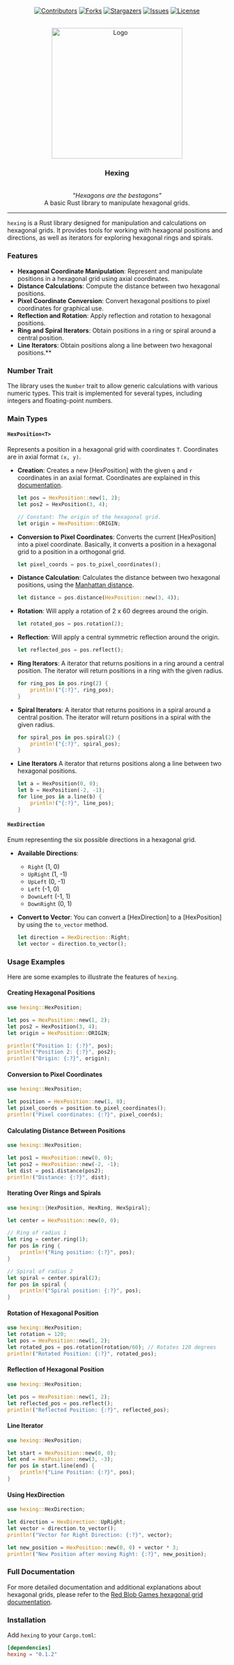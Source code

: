 <a id="readme-top"></a>
<div align="center">

[![Contributors][contributors-shield]][contributors-url]
[![Forks][forks-shield]][forks-url]
[![Stargazers][stars-shield]][stars-url]
[![Issues][issues-shield]][issues-url]
[![License][license-shield]][license-url]

</div>

<!-- PROJECT LOGO -->
<br />
<div align="center">
  <img src="logo.png" alt="Logo" width="300"></p>
  <h3 align="center">Hexing</h3>
  <p align="center">
    <br />
    <i>"Hexagons are the bestagons"</i>
    <br />
    A basic Rust library to manipulate hexagonal grids.
  </p>
</div>

---

`hexing` is a Rust library designed for manipulation and calculations on hexagonal grids. It provides tools for working with hexagonal positions and directions, as well as iterators for exploring hexagonal rings and spirals.

### Features

- **Hexagonal Coordinate Manipulation**: Represent and manipulate positions in a hexagonal grid using axial coordinates.
- **Distance Calculations**: Compute the distance between two hexagonal positions.
- **Pixel Coordinate Conversion**: Convert hexagonal positions to pixel coordinates for graphical use.
- **Reflection and Rotation**: Apply reflection and rotation to hexagonal positions.
- **Ring and Spiral Iterators**: Obtain positions in a ring or spiral around a central position.
- **Line Iterators**: Obtain positions along a line between two hexagonal positions.**

### Number Trait

The library uses the `Number` trait to allow generic calculations with various numeric types. This trait is implemented for several types, including integers and floating-point numbers.

### Main Types

#### `HexPosition<T>`

Represents a position in a hexagonal grid with coordinates `T`. Coordinates are in axial format `(x, y)`.

- **Creation**:
Creates a new [HexPosition] with the given `q` and `r` coordinates in an axial format. Coordinates are explained in this [documentation](https://www.redblobgames.com/grids/hexagons/#coordinates).

  ```rust
  let pos = HexPosition::new(1, 2);
  let pos2 = HexPosition(3, 4);

  // Constant: The origin of the hexagonal grid.
  let origin = HexPosition::ORIGIN;
  ```

- **Conversion to Pixel Coordinates**:
Converts the current [HexPosition] into a pixel coordinate. Basically, it converts a position in a hexagonal grid to a position in a orthogonal grid.

  ```rust
  let pixel_coords = pos.to_pixel_coordinates();
  ```

- **Distance Calculation**:
Calculates the distance between two hexagonal positions, using the [Manhattan distance](https://en.wikipedia.org/wiki/Taxicab_geometry).

  ```rust
  let distance = pos.distance(HexPosition::new(3, 4));
  ```

- **Rotation**:
Will apply a rotation of 2 x 60 degrees around the origin.

  ```rust
  let rotated_pos = pos.rotation(2);
  ```

- **Reflection**:
Will apply a central symmetric reflection around the origin.

  ```rust
  let reflected_pos = pos.reflect();
  ```

- **Ring Iterators**:
A iterator that returns positions in a ring around a central position. The iterator will return positions in a ring with the given radius.

  ```rust
  for ring_pos in pos.ring(2) {
      println!("{:?}", ring_pos);
  }
  ```

- **Spiral Iterators**:
A iterator that returns positions in a spiral around a central position. The iterator will return positions in a spiral with the given radius.

  ```rust
  for spiral_pos in pos.spiral(2) {
      println!("{:?}", spiral_pos);
  }
  ```

- **Line Iterators**
A iterator that returns positions along a line between two hexagonal positions.

  ```rust
  let a = HexPosition(0, 0);
  let b = HexPosition(-2, -1);
  for line_pos in a.line(b) {
      println!("{:?}", line_pos);
  }
  ```

#### `HexDirection`

Enum representing the six possible directions in a hexagonal grid.

- **Available Directions**:
  - `Right` (1, 0)
  - `UpRight` (1, -1)
  - `UpLeft` (0, -1)
  - `Left` (-1, 0)
  - `DownLeft` (-1, 1)
  - `DownRight` (0, 1)

- **Convert to Vector**:
You can convert a [HexDirection] to a [HexPosition] by using the `to_vector` method.

  ```rust
  let direction = HexDirection::Right;
  let vector = direction.to_vector();
  ```

### Usage Examples

Here are some examples to illustrate the features of `hexing`.

#### Creating Hexagonal Positions

```rust
use hexing::HexPosition;

let pos = HexPosition::new(1, 2);
let pos2 = HexPosition(3, 4);
let origin = HexPosition::ORIGIN;

println!("Position 1: {:?}", pos);
println!("Position 2: {:?}", pos2);
println!("Origin: {:?}", origin);
```

#### Conversion to Pixel Coordinates

```rust
use hexing::HexPosition;

let position = HexPosition::new(1, 0);
let pixel_coords = position.to_pixel_coordinates();
println!("Pixel coordinates: {:?}", pixel_coords);
```

#### Calculating Distance Between Positions

```rust
use hexing::HexPosition;

let pos1 = HexPosition::new(0, 0);
let pos2 = HexPosition::new(-2, -1);
let dist = pos1.distance(pos2);
println!("Distance: {:?}", dist);
```

#### Iterating Over Rings and Spirals

```rust
use hexing::{HexPosition, HexRing, HexSpiral};

let center = HexPosition::new(0, 0);

// Ring of radius 1
let ring = center.ring(1);
for pos in ring {
    println!("Ring position: {:?}", pos);
}

// Spiral of radius 2
let spiral = center.spiral(2);
for pos in spiral {
    println!("Spiral position: {:?}", pos);
}
```

#### Rotation of Hexagonal Position

```rust
use hexing::HexPosition;
let rotation = 120;
let pos = HexPosition::new(1, 2);
let rotated_pos = pos.rotation(rotation/60); // Rotates 120 degrees
println!("Rotated Position: {:?}", rotated_pos);
```

#### Reflection of Hexagonal Position

```rust
use hexing::HexPosition;

let pos = HexPosition::new(1, 2);
let reflected_pos = pos.reflect();
println!("Reflected Position: {:?}", reflected_pos);
```

#### Line Iterator

```rust
use hexing::HexPosition;

let start = HexPosition::new(0, 0);
let end = HexPosition::new(3, -3);
for pos in start.line(end) {
    println!("Line Position: {:?}", pos);
}
```

#### Using HexDirection

```rust
use hexing::HexDirection;

let direction = HexDirection::UpRight;
let vector = direction.to_vector();
println!("Vector for Right Direction: {:?}", vector);

let new_position = HexPosition::new(0, 0) + vector * 3;
println!("New Position after moving Right: {:?}", new_position);
```

### Full Documentation

For more detailed documentation and additional explanations about hexagonal grids, please refer to the [Red Blob Games hexagonal grid documentation](https://www.redblobgames.com/grids/hexagons/).

### Installation

Add `hexing` to your `Cargo.toml`:

```toml
[dependencies]
hexing = "0.1.2"
```

<!-- You have to change every link to the great repo -->

[contributors-shield]: https://img.shields.io/github/contributors/cocosol007/hexing.svg?style=for-the-badge
[contributors-url]: https://github.com/cocosol007/hexing/graphs/contributors
[forks-shield]: https://img.shields.io/github/forks/cocosol007/hexing.svg?style=for-the-badge
[forks-url]: https://github.com/cocosol007/hexing/network/members
[stars-shield]: https://img.shields.io/github/stars/cocosol007/hexing.svg?style=for-the-badge
[stars-url]: https://github.com/cocosol007/hexing/stargazers
[issues-shield]: https://img.shields.io/github/issues/cocosol007/hexing.svg?style=for-the-badge
[issues-url]: https://github.com/cocosol007/hexing/issues
[license-shield]: https://img.shields.io/github/license/cocosol007/hexing.svg?style=for-the-badge
[license-url]: https://github.com/cocosol007/hexing/blob/main/LICENSE
